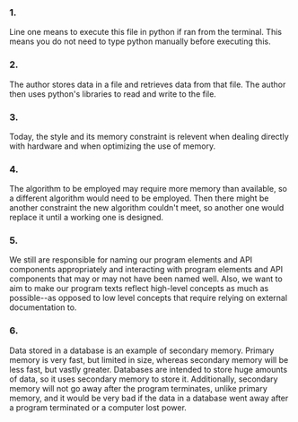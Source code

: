 ### 1.
Line one means to execute this file in python if ran from the terminal. This
means you do not need to type python manually before executing this.

### 2.
The author stores data in a file and retrieves data from that file. The author
then uses python's libraries to read and write to the file. 

### 3.
Today, the style and its memory constraint is relevent when dealing directly
with hardware and when optimizing the use of memory.

### 4.
The algorithm to be employed may require more memory than available, so a
different algorithm would need to be employed. Then there might be another
constraint the new algorithm couldn't meet, so another one would replace it
until a working one is designed.

### 5.
We still are responsible for naming our program elements and API components
appropriately and interacting with program elements and API components that may
or may not have been named well. Also, we want to aim to make our
program texts reflect high-level concepts as much as possible--as opposed to low
level concepts that require relying on external documentation to.

### 6.
Data stored in a database is an example of secondary memory. Primary memory is
very fast, but limited in size, whereas secondary memory will be less fast, but
vastly greater. Databases are intended to store huge amounts of data, so it
uses secondary memory to store it. Additionally, secondary memory will not go
away after the program terminates, unlike primary memory, and it would be very
bad if the data in a database went away after a program terminated or a computer
lost power.

